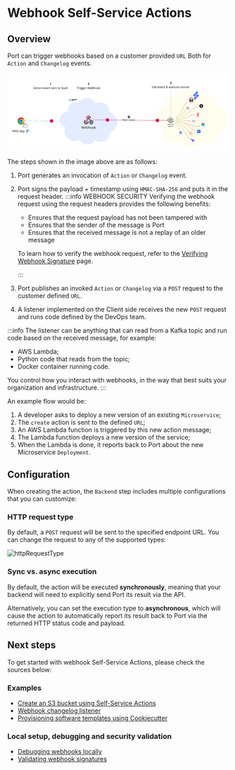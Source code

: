 # Webhook Self-Service Actions

## Overview

Port can trigger webhooks based on a customer provided `URL` Both for `Action` and `Changelog` events.

![Port Kafka Architecture](../../../../static/img/self-service-actions/portWebhookArchitecture.jpg)

The steps shown in the image above are as follows:

1. Port generates an invocation of `Action` or `Changelog` event.
2. Port signs the payload + timestamp using `HMAC-SHA-256` and puts it in the request header.
   :::info WEBHOOK SECURITY
   Verifying the webhook request using the request headers provides the following benefits:

   - Ensures that the request payload has not been tampered with
   - Ensures that the sender of the message is Port
   - Ensures that the received message is not a replay of an older message

   To learn how to verify the webhook request, refer to the [Verifying Webhook Signature](../webhook/signature-verification) page.

   :::

3. Port publishes an invoked `Action` or `Changelog` via a `POST` request to the customer defined `URL`.
4. A listener implemented on the Client side receives the new `POST` request and runs code defined by the DevOps team.

:::info
The listener can be anything that can read from a Kafka topic and run code based on the received message, for example:

- AWS Lambda;
- Python code that reads from the topic;
- Docker container running code.

You control how you interact with webhooks, in the way that best suits your organization and infrastructure.
:::

An example flow would be:

1. A developer asks to deploy a new version of an existing `Microservice`;
2. The `create` action is sent to the defined `URL`;
3. An AWS Lambda function is triggered by this new action message;
4. The Lambda function deploys a new version of the service;
5. When the Lambda is done, it reports back to Port about the new Microservice `Deployment`.

## Configuration

When creating the action, the `Backend` step includes multiple configurations that you can customize:

### HTTP request type

By default, a `POST` request will be sent to the specified endpoint URL. You can change the request to any of the supported types:

![httpRequestType](/img/self-service-actions/setup-backend/httpRequestType.png)

### Sync vs. async execution

By default, the action will be executed **synchronously**, meaning that your backend will need to explicitly send Port its result via the API.

Alternatively, you can set the execution type to **asynchronous**, which will cause the action to automatically report its result back to Port via the returned HTTP status code and payload.

## Next steps

To get started with webhook Self-Service Actions, please check the sources below:

### Examples

- [Create an S3 bucket using Self-Service Actions](./examples/s3-using-webhook.md)
- [Webhook changelog listener](./examples/changelog-listener.md)
- [Provisioning software templates using Cookiecutter](./examples/software-templates.md)

### Local setup, debugging and security validation

- [Debugging webhooks locally](./local-debugging-webhook.md)
- [Validating webhook signatures](./signature-verification.md)
